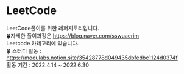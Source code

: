 # LeetCode
LeetCode풀이를 위한 레퍼지토리입니다. <br>
🍀자세한 풀이과정은 https://blog.naver.com/sswuaerim <br>
Leetcode 카테고리에 있습니다. <br>
🍀 스터디 활동 : https://modulabs.notion.site/35428778d049435dbfedbc1124d0374f <br>
활동 기간 : 2022.4.14 ~ 2022.6.30 <br>
